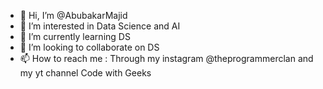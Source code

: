 - 👋 Hi, I’m @AbubakarMajid
- 👀 I’m interested in Data Science and AI
- 🌱 I’m currently learning DS
- 💞️ I’m looking to collaborate on DS 
- 📫 How to reach me : Through my instagram @theprogrammerclan and my yt channel Code with Geeks

<!---
AbubakarMajid/AbubakarMajid is a ✨ special ✨ repository because its `README.md` (this file) appears on your GitHub profile.
You can click the Preview link to take a look at your changes.
--->
